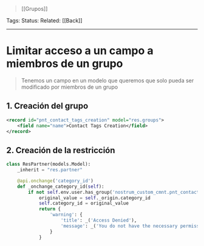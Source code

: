 > [[Grupos]]

Tags: 
Status: 
Related: [[Back]]

___

# Limitar acceso a un campo a miembros de un grupo

> Tenemos un campo en un modelo que queremos que solo pueda ser modificado por miembros de un grupo

## 1. Creación del grupo

```xml
<record id="pnt_contact_tags_creation" model="res.groups">
	<field name="name">Contact Tags Creation</field>
</record>
```

## 2. Creación de la restricción

```python
class ResPartner(models.Model):
    _inherit = "res.partner"

    @api.onchange('category_id')
    def _onchange_category_id(self):
        if not self.env.user.has_group('nostrum_custom_cmnt.pnt_contact_tags_creation'):
            original_value = self._origin.category_id
            self.category_id = original_value
            return {
                'warning': {
                    'title': _('Access Denied'),
                    'message': _('You do not have the necessary permissions to modify this field.'),
                }
            }
```